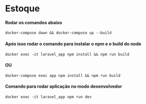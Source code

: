 # Estoque

#### Rodar os comandos abaixo

```docker-compose down && docker-compose up --build```

#### Após isso rodar o comando para instalar o npm e o build do node

`docker exec -it laravel_app npm install && npm run build`

#### OU

`docker-compose exec app npm install && npm run build`

#### Comando para rodar aplicação no modo desenvolvedor
`docker exec -it laravel_app npm run dev`


